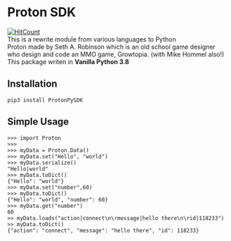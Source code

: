# Proton SDK
[![HitCount](http://hits.dwyl.com/GrowtopiaAI/ProtonPySDK.svg)](http://hits.dwyl.com/GrowtopiaAI/ProtonPySDK)<br/>
This is a rewrite module from various languages to Python<br/>
Proton made by Seth A. Robinson which is an old school game designer
who design and code an MMO game, Growtopia. (with Mike Hommel also!)<br/>
This package writen in **Vanilla Python 3.8**
<br/>
## Installation
`pip3 install ProtonPySDK`
## Simple Usage
```
>>> import Proton
>>> 
>>> myData = Proton.Data()
>>> myData.set("Hello", "world")
>>> myData.serialize()
"Hello|world"
>>> myData.toDict()
{"Hello": "world"}
>>> myData.set("number",60)
>>> myData.toDict()
{"Hello": "world", "number": 60}
>>> myData.get("number")
60
>> myData.loads("action|connect\n\rmessage|hello there\n\rid|118233")
>> myData.toDict()
{"action": "connect", "message": "hello there", "id": 118233}
```